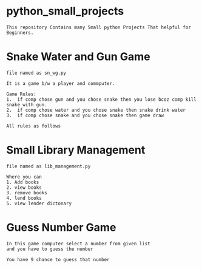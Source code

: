 # python_small_projects

    This repository Contains many Small python Projects That helpful for Beginners.

# Snake Water and Gun Game
    
    file named as sn_wg.py
    
    It is a game b/w a player and commputer.
    
    Game Rules:
    1.  if comp chose gun and you chose snake then you lose bcoz comp kill snake with gun.
    2.  if comp chose water and you chose snake then snake drink water
    3.  if comp chose snake and you chose snake then game draw

    All rules as follows
     
    
    
# Small Library Management 
    
    file named as lib_management.py
    
    Where you can 
    1. Add books
    2. view books
    3. remove books
    4. lend books
    5. view lender dictonary

# Guess Number Game

    In this game computer select a number from given list
    and you have to guess the number
    
    You have 9 chance to guess that number
 
